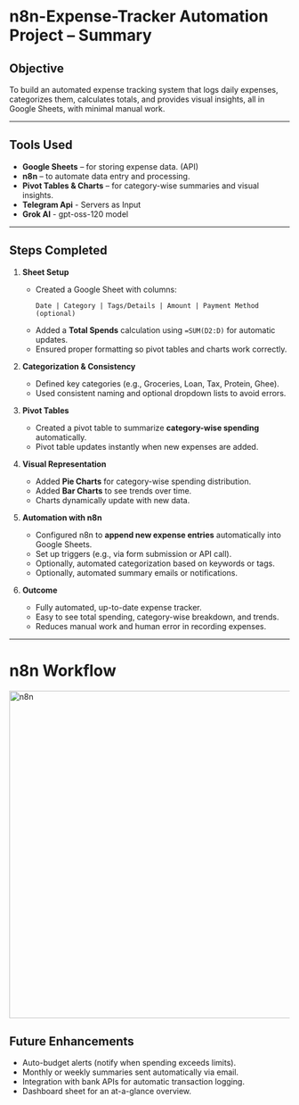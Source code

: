 # n8n-Expense-Tracker  Automation Project – Summary

## Objective
To build an automated expense tracking system that logs daily expenses, categorizes them, calculates totals, and provides visual insights, all in Google Sheets, with minimal manual work.

---

## Tools Used
- **Google Sheets** – for storing expense data.  (API)
- **n8n** – to automate data entry and processing.  
- **Pivot Tables & Charts** – for category-wise summaries and visual insights.
- **Telegram Api** - Servers as Input
- **Grok AI** - gpt-oss-120 model

---

## Steps Completed

1. **Sheet Setup**
   - Created a Google Sheet with columns:  
     ```
     Date | Category | Tags/Details | Amount | Payment Method (optional)
     ```
   - Added a **Total Spends** calculation using `=SUM(D2:D)` for automatic updates.  
   - Ensured proper formatting so pivot tables and charts work correctly.

2. **Categorization & Consistency**
   - Defined key categories (e.g., Groceries, Loan, Tax, Protein, Ghee).  
   - Used consistent naming and optional dropdown lists to avoid errors.

3. **Pivot Tables**
   - Created a pivot table to summarize **category-wise spending** automatically.  
   - Pivot table updates instantly when new expenses are added.  

4. **Visual Representation**
   - Added **Pie Charts** for category-wise spending distribution.  
   - Added **Bar Charts** to see trends over time.  
   - Charts dynamically update with new data.

5. **Automation with n8n**
   - Configured n8n to **append new expense entries** automatically into Google Sheets.  
   - Set up triggers (e.g., via form submission or API call).  
   - Optionally, automated categorization based on keywords or tags.  
   - Optionally, automated summary emails or notifications.

6. **Outcome**
   - Fully automated, up-to-date expense tracker.  
   - Easy to see total spending, category-wise breakdown, and trends.  
   - Reduces manual work and human error in recording expenses.
  
---

 # n8n Workflow
 
 <img width="1319" height="587" alt="n8n" src="https://github.com/user-attachments/assets/f1545cf0-73f3-4763-98f9-4b96302a7104" />

## Future Enhancements
- Auto-budget alerts (notify when spending exceeds limits).  
- Monthly or weekly summaries sent automatically via email.  
- Integration with bank APIs for automatic transaction logging.  
- Dashboard sheet for an at-a-glance overview.
